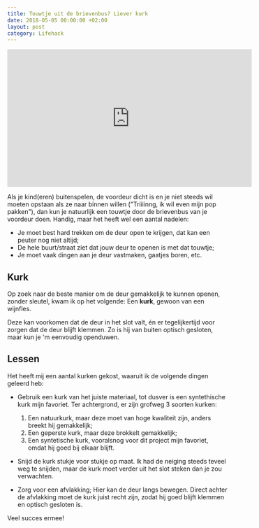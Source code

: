```yaml
---
title: Touwtje uit de brievenbus? Liever kurk
date: 2018-05-05 00:00:00 +02:00
layout: post
category: Lifehack
---
```


<iframe width="560" height="315" src="https://www.youtube.com/embed/ykft5W6Yn1Q?rel=0" frameborder="0" allow="autoplay; encrypted-media" allowfullscreen></iframe>

Als je kind(eren) buitenspelen, de voordeur dicht is en je niet steeds wil moeten opstaan als ze naar binnen willen ("Triiiinng, ik wil even mijn pop pakken"), dan kun je natuurlijk een touwtje door de brievenbus van je voordeur doen. Handig, maar het heeft wel een aantal nadelen:

* Je moet best hard trekken om de deur open te krijgen, dat kan een peuter nog niet altijd;
* De hele buurt/straat ziet dat jouw deur te openen is met dat touwtje;
* Je moet vaak dingen aan je deur vastmaken, gaatjes boren, etc.

## Kurk
Op zoek naar de beste manier om de deur gemakkelijk te kunnen openen, zonder sleutel, kwam ik op het volgende: Een **kurk**, gewoon van een wijnfles.

Deze kan voorkomen dat de deur in het slot valt, én er tegelijkertijd voor zorgen dat de deur blijft klemmen. Zo is hij van buiten optisch gesloten, maar kun je 'm eenvoudig openduwen.

## Lessen
Het heeft mij een aantal kurken gekost, waaruit ik de volgende dingen geleerd heb:

* Gebruik een kurk van het juiste materiaal, tot dusver is een syntethische kurk mijn favoriet. Ter achtergrond, er zijn grofweg 3 soorten kurken:
  1. Een natuurkurk, maar deze moet van hoge kwaliteit zijn, anders breekt hij gemakkelijk;
  2. Een geperste kurk, maar deze brokkelt gemakkelijk;
  3. Een syntetische kurk, vooralsnog voor dit project mijn favoriet, omdat hij goed bij elkaar blijft.

* Snijd de kurk stukje voor stukje op maat. Ik had de neiging steeds teveel weg te snijden, maar de kurk moet verder uit het slot steken dan je zou verwachten.
* Zorg voor een afvlakking; Hier kan de deur langs bewegen. Direct achter de afvlakking moet de kurk juist recht zijn, zodat hij goed blijft klemmen en optisch gesloten is.

Veel succes ermee!